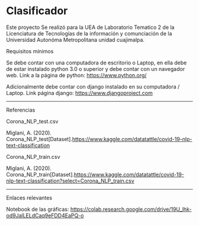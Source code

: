 # Clasificador
Este proyecto Se realizó para la UEA de Laboratorio Tematico 2 de la Licenciatura de Tecnologías de la información y comunciación de la Universidad Autonóma Metropolitana unidad cuajimalpa.


Requisitos mínimos


Se debe contar con una computadora de escritorio o Laptop, en ella debe de estar instalado python 3.0 o superior y debe contar con un navegador web.
Link a la página de python: https://www.python.org/


Adicionalmente debe contar con django instalado en su computadora / Laptop. 
Link página django: https://www.djangoproject.com


********************************************************************************************************************************************************

Referencias


Corona_NLP_test.csv

Miglani, A. (2020). Corona_NLP_test[Dataset].https://www.kaggle.com/datatattle/covid-19-nlp-text-classification


Corona_NLP_train.csv

Miglani, A. (2020). Corona_NLP_train[Dataset].https://www.kaggle.com/datatattle/covid-19-nlp-text-classification?select=Corona_NLP_train.csv



********************************************************************************************************************************************************



Enlaces relevantes



Notebook de las gráficas: https://colab.research.google.com/drive/19U_lhk-od9JalLELdCaq9eFDD4EaPQ-o






